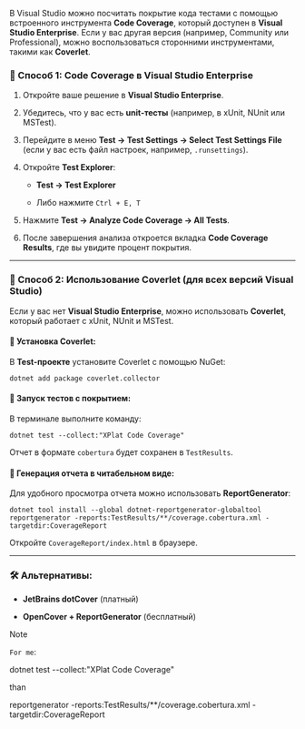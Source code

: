 В Visual Studio можно посчитать покрытие кода тестами с помощью встроенного инструмента **Code Coverage**, который доступен в **Visual Studio Enterprise**. Если у вас другая версия (например, Community или Professional), можно воспользоваться сторонними инструментами, такими как **Coverlet**.

### 🔹 Способ 1: Code Coverage в Visual Studio Enterprise

1. Откройте ваше решение в **Visual Studio Enterprise**.
    
2. Убедитесь, что у вас есть **unit-тесты** (например, в xUnit, NUnit или MSTest).
    
3. Перейдите в меню **Test → Test Settings → Select Test Settings File** (если у вас есть файл настроек, например, `.runsettings`).
    
4. Откройте **Test Explorer**:
    
    - **Test → Test Explorer**
        
    - Либо нажмите `Ctrl + E, T`
        
5. Нажмите **Test → Analyze Code Coverage → All Tests**.
    
6. После завершения анализа откроется вкладка **Code Coverage Results**, где вы увидите процент покрытия.
    

---

### 🔹 Способ 2: Использование Coverlet (для всех версий Visual Studio)

Если у вас нет **Visual Studio Enterprise**, можно использовать **Coverlet**, который работает с xUnit, NUnit и MSTest.

#### 📌 Установка Coverlet:

В **Test-проекте** установите Coverlet с помощью NuGet:

```
dotnet add package coverlet.collector
```

#### 📌 Запуск тестов с покрытием:

В терминале выполните команду:

```
dotnet test --collect:"XPlat Code Coverage"
```

Отчет в формате `cobertura` будет сохранен в `TestResults`.

#### 📌 Генерация отчета в читабельном виде:

Для удобного просмотра отчета можно использовать **ReportGenerator**:

```
dotnet tool install --global dotnet-reportgenerator-globaltool
reportgenerator -reports:TestResults/**/coverage.cobertura.xml -targetdir:CoverageReport
```

Откройте `CoverageReport/index.html` в браузере.

---

### 🛠 Альтернативы:

- **JetBrains dotCover** (платный)
    
- **OpenCover + ReportGenerator** (бесплатный)
    


>[!note]
>
>`For me`:
>
>dotnet test --collect:"XPlat Code Coverage"
>
>than
>
>reportgenerator -reports:TestResults/**/coverage.cobertura.xml -targetdir:CoverageReport

